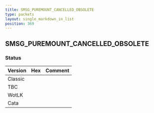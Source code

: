 ```yaml
---
title: SMSG_PUREMOUNT_CANCELLED_OBSOLETE
type: packets
layout: single_markdown_in_list
position: 369
---
```


## SMSG_PUREMOUNT_CANCELLED_OBSOLETE

### Status

Version | Hex | Comment
---------- | ---------- | ---------- 
Classic |  |  
TBC |  |  
WotLK |  |  
Cata |  |  
